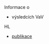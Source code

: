 Informace o 
- výsledcích VaV

HL
- [publikace](/publications/publication/view/cb3c3978-e716-46ac-9a3b-bb8f9d806a46)